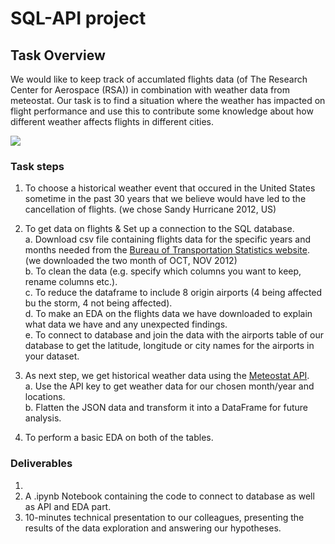 # SQL-API project

## Task Overview
We would like to keep track of accumlated flights data (of The Research Center for Aerospace (RSA)) in combination with weather data from meteostat. Our task is to find a situation where the weather has impacted on flight performance and use this to contribute some knowledge about how different weather affects flights in different cities.

![](images/PIREPs-featured.jpg)   


### Task steps
1. To choose a historical weather event that occured in the United States sometime in the past 30 years that we believe would have led to the cancellation of flights. (we chose Sandy Hurricane 2012, US)

2. To get data on flights & Set up a connection to the SQL database.  
  a. Download csv file containing flights data for the specific years and months needed from the [Bureau of Transportation Statistics website](https://transtats.bts.gov). (we downloaded the two month of OCT, NOV 2012)  
  b. To clean the data (e.g. specify which columns you want to keep, rename columns etc.).  
  c. To reduce the dataframe to include 8 origin airports (4 being affected bu the storm, 4 not being affected).   
  d. To make an EDA on the flights data we have downloaded to explain what data we have and any unexpected findings.   
  e. To connect to database and join the data with the airports table of our database to get the latitude, longitude or city names for the airports in your dataset. 
  
3. As next step, we get historical weather data using the [Meteostat API](https://dev.meteostat.net/api/point/daily.html#endpoint).   
  a. Use the API key to get weather data for our chosen month/year and locations.  
  b. Flatten the JSON data and transform it into a DataFrame for future analysis.   
  
4. To perform a basic EDA on both of the tables.  
  

### Deliverables
1. 
2. A .ipynb Notebook containing the code to connect to database as well as API and EDA part.
3. 10-minutes technical presentation to our colleagues, presenting the results of the data exploration and answering our hypotheses.


